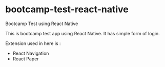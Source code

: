 # bootcamp-test-react-native
Bootcamp Test using React Native

This is bootcamp test app using React Native.
It has simple form of login.

Extension used in here is : 
- React Navigation
- React Paper
